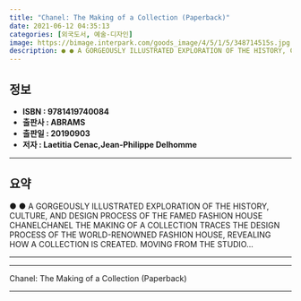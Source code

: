 ```yaml
---
title: "Chanel: The Making of a Collection (Paperback)"
date: 2021-06-12 04:35:13
categories: [외국도서, 예술-디자인]
image: https://bimage.interpark.com/goods_image/4/5/1/5/348714515s.jpg
description: ● ● A GORGEOUSLY ILLUSTRATED EXPLORATION OF THE HISTORY, CULTURE, AND DESIGN PROCESS OF THE FAMED FASHION HOUSE CHANELCHANEL THE MAKING OF A COLLECTION TRACES
---
```


## **정보**

- **ISBN : 9781419740084**
- **출판사 : ABRAMS**
- **출판일 : 20190903**
- **저자 : Laetitia Cenac,Jean-Philippe Delhomme**

------



## **요약**

●  ●  A GORGEOUSLY ILLUSTRATED EXPLORATION OF THE HISTORY, CULTURE, AND DESIGN PROCESS OF THE FAMED FASHION HOUSE CHANELCHANEL THE MAKING OF A COLLECTION TRACES THE DESIGN PROCESS OF THE WORLD-RENOWNED FASHION HOUSE, REVEALING HOW A COLLECTION IS CREATED. MOVING FROM THE STUDIO... 

------



------


Chanel: The Making of a Collection (Paperback) 

------


